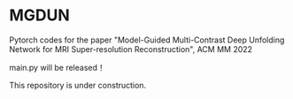 # MGDUN
Pytorch codes for the paper "Model-Guided Multi-Contrast Deep Unfolding Network  for MRI Super-resolution Reconstruction", ACM MM 2022

main.py will be released！

This repository is under construction.

